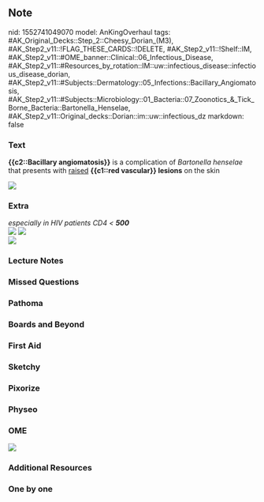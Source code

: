 ## Note
nid: 1552741049070
model: AnKingOverhaul
tags: #AK_Original_Decks::Step_2::Cheesy_Dorian_(M3), #AK_Step2_v11::!FLAG_THESE_CARDS::!DELETE, #AK_Step2_v11::!Shelf::IM, #AK_Step2_v11::#OME_banner::Clinical::06_Infectious_Disease, #AK_Step2_v11::#Resources_by_rotation::IM::uw::infectious_disease::infectious_disease_dorian, #AK_Step2_v11::#Subjects::Dermatology::05_Infections::Bacillary_Angiomatosis, #AK_Step2_v11::#Subjects::Microbiology::01_Bacteria::07_Zoonotics_&_Tick_Borne_Bacteria::Bartonella_Henselae, #AK_Step2_v11::Original_decks::Dorian::im::uw::infectious_dz
markdown: false

### Text
<b>{{c2::Bacillary angiomatosis}}</b> is a complication of
<i>Bartonella henselae</i> that presents with <u>raised</u>
<b>{{c1::red vascular}} lesions</b> on the skin
<div>
  <div><img src="paste-1370094567665.jpg"></div>
</div>

### Extra
<div>
  <i>especially in HIV patients CD4 < <b>500</b></i>
</div>
<div>
  <b><i><img src="paste-1464583848424.jpg"></i></b>
  <div style="display: inline !important;">
    <b><i><img src="paste-2126008812011.jpg"></i></b>
  </div>
  <div>
    <div>
      <b><i><img src="paste-1589137899571.jpg"></i></b>
    </div>
  </div>
</div>

### Lecture Notes


### Missed Questions


### Pathoma


### Boards and Beyond


### First Aid


### Sketchy


### Pixorize


### Physeo


### OME
<div class="ome-widget">
  <a href=
  "https://onlinemeded.org/spa/infectious-disease?ref=anki"><img src="_OME_AnkiFlashcards_Topic_5.png"></a>
</div>

### Additional Resources


### One by one

